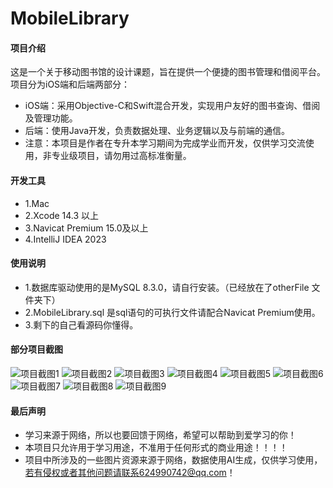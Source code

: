 # MobileLibrary

#### 项目介绍
这是一个关于移动图书馆的设计课题，旨在提供一个便捷的图书管理和借阅平台。项目分为iOS端和后端两部分：
 - iOS端：采用Objective-C和Swift混合开发，实现用户友好的图书查询、借阅及管理功能。
 - 后端：使用Java开发，负责数据处理、业务逻辑以及与前端的通信。
 - 注意：本项目是作者在专升本学习期间为完成学业而开发，仅供学习交流使用，非专业级项目，请勿用过高标准衡量。

#### 开发工具
- 1.Mac  
- 2.Xcode 14.3 以上
- 3.Navicat Premium 15.0及以上
- 4.IntelliJ IDEA 2023

#### 使用说明
- 1.数据库驱动使用的是MySQL 8.3.0，请自行安装。（已经放在了otherFile 文件夹下）
- 2.MobileLibrary.sql 是sql语句的可执行文件请配合Navicat Premium使用。
- 3.剩下的自己看源码你懂得。
#### 部分项目截图  
  ![项目截图1](https://github.com/624990742/MobileLibrary/tree/main/ScreenShot/1.png)
  ![项目截图2](https://github.com/624990742/MobileLibrary/tree/main/ScreenShot/2.png)
  ![项目截图3](https://github.com/624990742/MobileLibrary/tree/main/ScreenShot/3.png)
  ![项目截图4](https://github.com/624990742/MobileLibrary/tree/main/ScreenShot/4.png)
  ![项目截图5](https://github.com/624990742/MobileLibrary/tree/main/ScreenShot/5.png)
  ![项目截图6](https://github.com/624990742/MobileLibrary/tree/main/ScreenShot/6.png)
  ![项目截图7](https://github.com/624990742/MobileLibrary/tree/main/ScreenShot/7.png)
  ![项目截图8](https://github.com/624990742/MobileLibrary/tree/main/ScreenShot/8.png)
  ![项目截图9](https://github.com/624990742/MobileLibrary/tree/main/ScreenShot/9.png)
  
#### 最后声明

- 学习来源于网络，所以也要回馈于网络，希望可以帮助到爱学习的你！
- 本项目只允许用于学习用途，不准用于任何形式的商业用途！！！！
- 项目中所涉及的一些图片资源来源于网络，数据使用AI生成，仅供学习使用，若有侵权或者其他问题请联系624990742@qq.com！




